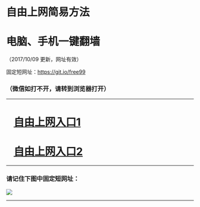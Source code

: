 ﻿# 自由上网简易方法

# 电脑、手机一键翻墙

（2017/10/09 更新，网址有效）

固定短网址：https://git.io/free99

### （微信如打不开，请转到浏览器打开）


***





# &nbsp;&nbsp; <a href="http://ft1798622160.fwq-tz-1001.info/fwqtz01.html?t=10090013238 " target="_blank">自由上网入口1</a>
# &nbsp;&nbsp; <a href="http://ft2656120241.fwq-tz-1002.info/fwqtz02.html?t=10090019329 " target="_blank">自由上网入口2</a>
***

### 请记住下图中固定短网址：

<img src="https://s3-us-west-2.amazonaws.com/fwq-1001/yjfq-20170905okok.png" /> 


***

